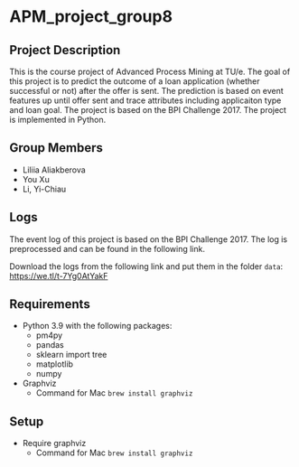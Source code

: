 # APM_project_group8
## Project Description
This is the course project of Advanced Process Mining at TU/e. The goal of this project is to predict the outcome of a loan application (whether successful or not) after the offer is sent. The prediction is based on event features up until offer sent and trace attributes including applicaiton type and loan goal. The project is based on the BPI Challenge 2017. The project is implemented in Python.

## Group Members
- Liliia Aliakberova
- You Xu
- Li, Yi-Chiau

## Logs
The event log of this project is based on the BPI Challenge 2017. The log is preprocessed and can be found in the following link.

Download the logs from the following link and put them in the folder `data`:
https://we.tl/t-7Yg0AtYakF

## Requirements
- Python 3.9 with the following packages:
    - pm4py
    - pandas
    - sklearn import tree
    - matplotlib
    - numpy
- Graphviz
    - Command for Mac `brew install graphviz`

## Setup
- Require graphviz
    - Command for Mac `brew install graphviz`